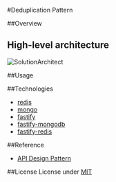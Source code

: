 #Deduplication Pattern

##Overview

## High-level architecture
![SolutionArchitect](/home/rsoledispa/Downloads/Deduplication-Pattern.jpg)

##Usage

##Technologies
* [redis](https://github.com/redis/redis)
* [mongo](https://github.com/redis/redis)
* [fastify](https://github.com/fastify/fastify)
* [fastify-mongodb](https://github.com/fastify/fastify-mongodb)
* [fastify-redis](https://github.com/fastify/fastify-redis)

##Reference
* [API Design Pattern](https://www.manning.com/books/api-design-patterns)


##License
License under [MIT](https://mit-license.org/)